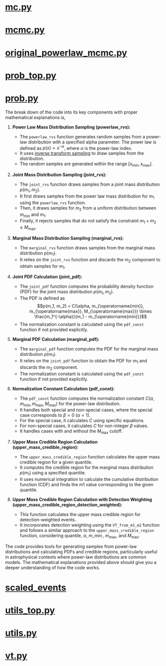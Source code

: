 # [mc.py](mc.py)

# [mcmc.py](mcmc.py)

# [original_powerlaw_mcmc.py](original_powerlaw_mcmc.py)

# [prob_top.py](prob_top.py)

# [prob.py](prob.py)

The break down of the code into its key components with proper mathematical explanations is,

1. **Power Law Mass Distribution Sampling (powerlaw_rvs):**

   - The `powerlaw_rvs` function generates random samples from a power-law distribution with a specified alpha parameter. The power law is defined as $p(x) \propto x^{-\alpha}$, where $\alpha$ is the power-law index.
   - It uses [inverse transform sampling]() to draw samples from the distribution.
   - The random samples are generated within the range $[x_{\operatorname{min}}, x_{\operatorname{max}}]$.

2. **Joint Mass Distribution Sampling (joint_rvs):**

   - The `joint_rvs` function draws samples from a joint mass distribution $p(m_1, m_2)$.
   - It first draws samples from the power law mass distribution for $m_1$ using the `powerlaw_rvs` function.
   - Then, it draws samples for $m_2$ from a uniform distribution between $m_{\operatorname{min}}$ and $m_1$.
   - Finally, it rejects samples that do not satisfy the constraint $m_1 + m_2 \le M_{\operatorname{max}}$.

3. **Marginal Mass Distribution Sampling (marginal_rvs):**

   - The `marginal_rvs` function draws samples from the marginal mass distribution $p(m_1)$.
   - It relies on the `joint_rvs` function and discards the $m_2$ component to obtain samples for $m_1$.

4. **Joint PDF Calculation (joint_pdf):**

   - The `joint_pdf` function computes the probability density function (PDF) for the joint mass distribution $p(m_1, m_2)$.
   - The PDF is defined as
     $$p(m_1, m_2) = C(\alpha, m_{\operatorname{min}}, m_{\operatorname{max}}, M_{\operatorname{max}}) \times \frac{m_1^{-\alpha}}{m_1 - m_{\operatorname{min}}}$$
   - The normalization constant is calculated using the `pdf_const` function if not provided explicitly.

5. **Marginal PDF Calculation (marginal_pdf):**

   - The `marginal_pdf` function computes the PDF for the marginal mass distribution $p(m_1)$.
   - It relies on the `joint_pdf` function to obtain the PDF for $m_1$ and discards the $m_2$ component.
   - The normalization constant is calculated using the `pdf_const` function if not provided explicitly.

6. **Normalization Constant Calculation (pdf_const):**

   - The `pdf_const` function computes the normalization constant $C(\alpha, m_{\operatorname{min}}, m_{\operatorname{max}}, M_{\operatorname{max}})$ for the power-law distribution.
   - It handles both special and non-special cases, where the special case corresponds to $\beta = 0$ ($\alpha = 1$).
   - For the special case, it calculates $C$ using specific equations.
   - For non-special cases, it calculates $C$ for non-integer $\beta$ values.
   - It handles cases with and without the $M_{\operatorname{max}}$ cutoff.

7. **Upper Mass Credible Region Calculation (upper_mass_credible_region):**

   - The `upper_mass_credible_region` function calculates the upper mass credible region for a given quantile.
   - It computes the credible region for the marginal mass distribution $p(m_1)$ using a specified quantile.
   - It uses numerical integration to calculate the cumulative distribution function (CDF) and finds the m1 value corresponding to the given quantile.

8. **Upper Mass Credible Region Calculation with Detection Weighting (upper_mass_credible_region_detection_weighted):**
   - This function calculates the upper mass credible region for detection-weighted events.
   - It incorporates detection weighting using the `VT_from_m1_m2` function and follows a similar approach to the `upper_mass_credible_region` function, considering quantile, $\alpha$, $m\_{\operatorname{min}}$, $m_{\operatorname{max}}$, and $M_{\operatorname{max}}$.

The code provides tools for generating samples from power-law distributions and calculating PDFs and credible regions, particularly useful in astrophysical contexts where power-law distributions are common models. The mathematical explanations provided above should give you a deeper understanding of how the code works.

# [scaled_events](scaled_events)

# [utils_top.py](utils_top.py)

# [utils.py](utils.py)

# [vt.py](vt.py)
